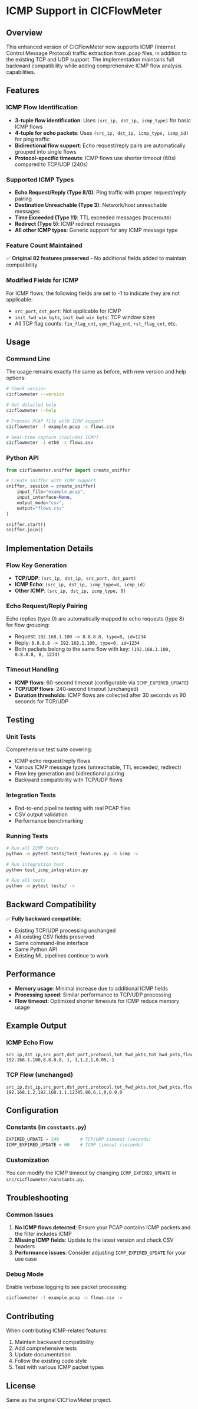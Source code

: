 # ICMP Support in CICFlowMeter

## Overview

This enhanced version of CICFlowMeter now supports ICMP (Internet Control Message Protocol) traffic extraction from .pcap files, in addition to the existing TCP and UDP support. The implementation maintains full backward compatibility while adding comprehensive ICMP flow analysis capabilities.

## Features

### ICMP Flow Identification
- **3-tuple flow identification**: Uses `(src_ip, dst_ip, icmp_type)` for basic ICMP flows
- **4-tuple for echo packets**: Uses `(src_ip, dst_ip, icmp_type, icmp_id)` for ping traffic
- **Bidirectional flow support**: Echo request/reply pairs are automatically grouped into single flows
- **Protocol-specific timeouts**: ICMP flows use shorter timeout (60s) compared to TCP/UDP (240s)

### Supported ICMP Types
- **Echo Request/Reply (Type 8/0)**: Ping traffic with proper request/reply pairing
- **Destination Unreachable (Type 3)**: Network/host unreachable messages
- **Time Exceeded (Type 11)**: TTL exceeded messages (traceroute)
- **Redirect (Type 5)**: ICMP redirect messages
- **All other ICMP types**: Generic support for any ICMP message type

### Feature Count Maintained

✅ **Original 82 features preserved** - No additional fields added to maintain compatibility

### Modified Fields for ICMP

For ICMP flows, the following fields are set to -1 to indicate they are not applicable:

- `src_port`, `dst_port`: Not applicable for ICMP
- `init_fwd_win_byts`, `init_bwd_win_byts`: TCP window sizes
- All TCP flag counts: `fin_flag_cnt`, `syn_flag_cnt`, `rst_flag_cnt`, etc.

## Usage

### Command Line
The usage remains exactly the same as before, with new version and help options:

```bash
# Check version
cicflowmeter --version

# Get detailed help
cicflowmeter --help

# Process PCAP file with ICMP support
cicflowmeter -f example.pcap -c flows.csv

# Real-time capture (includes ICMP)
cicflowmeter -i eth0 -c flows.csv
```

### Python API
```python
from cicflowmeter.sniffer import create_sniffer

# Create sniffer with ICMP support
sniffer, session = create_sniffer(
    input_file="example.pcap",
    input_interface=None,
    output_mode="csv",
    output="flows.csv"
)

sniffer.start()
sniffer.join()
```

## Implementation Details

### Flow Key Generation
- **TCP/UDP**: `(src_ip, dst_ip, src_port, dst_port)`
- **ICMP Echo**: `(src_ip, dst_ip, icmp_type=8, icmp_id)`
- **Other ICMP**: `(src_ip, dst_ip, icmp_type, 0)`

### Echo Request/Reply Pairing
Echo replies (type 0) are automatically mapped to echo requests (type 8) for flow grouping:
- Request: `192.168.1.100 -> 8.8.8.8, type=8, id=1234`
- Reply: `8.8.8.8 -> 192.168.1.100, type=0, id=1234`
- Both packets belong to the same flow with key: `(192.168.1.100, 8.8.8.8, 8, 1234)`

### Timeout Handling
- **ICMP flows**: 60-second timeout (configurable via `ICMP_EXPIRED_UPDATE`)
- **TCP/UDP flows**: 240-second timeout (unchanged)
- **Duration thresholds**: ICMP flows are collected after 30 seconds vs 90 seconds for TCP/UDP

## Testing

### Unit Tests
Comprehensive test suite covering:
- ICMP echo request/reply flows
- Various ICMP message types (unreachable, TTL exceeded, redirect)
- Flow key generation and bidirectional pairing
- Backward compatibility with TCP/UDP flows

### Integration Tests
- End-to-end pipeline testing with real PCAP files
- CSV output validation
- Performance benchmarking

### Running Tests
```bash
# Run all ICMP tests
python -m pytest tests/test_features.py -k icmp -v

# Run integration test
python test_icmp_integration.py

# Run all tests
python -m pytest tests/ -v
```

## Backward Compatibility

✅ **Fully backward compatible**:
- Existing TCP/UDP processing unchanged
- All existing CSV fields preserved
- Same command-line interface
- Same Python API
- Existing ML pipelines continue to work

## Performance

- **Memory usage**: Minimal increase due to additional ICMP fields
- **Processing speed**: Similar performance to TCP/UDP processing
- **Flow timeout**: Optimized shorter timeouts for ICMP reduce memory usage

## Example Output

### ICMP Echo Flow
```csv
src_ip,dst_ip,src_port,dst_port,protocol,tot_fwd_pkts,tot_bwd_pkts,flow_duration,fin_flag_cnt
192.168.1.100,8.8.8.8,-1,-1,1,2,1,0.05,-1
```

### TCP Flow (unchanged)
```csv
src_ip,dst_ip,src_port,dst_port,protocol,tot_fwd_pkts,tot_bwd_pkts,flow_duration,fin_flag_cnt
192.168.1.2,192.168.1.1,12345,80,6,1,0,0.0,0
```

## Configuration

### Constants (in `constants.py`)
```python
EXPIRED_UPDATE = 240        # TCP/UDP timeout (seconds)
ICMP_EXPIRED_UPDATE = 60    # ICMP timeout (seconds)
```

### Customization
You can modify the ICMP timeout by changing `ICMP_EXPIRED_UPDATE` in `src/cicflowmeter/constants.py`.

## Troubleshooting

### Common Issues
1. **No ICMP flows detected**: Ensure your PCAP contains ICMP packets and the filter includes ICMP
2. **Missing ICMP fields**: Update to the latest version and check CSV headers
3. **Performance issues**: Consider adjusting `ICMP_EXPIRED_UPDATE` for your use case

### Debug Mode
Enable verbose logging to see packet processing:
```bash
cicflowmeter -f example.pcap -c flows.csv -v
```

## Contributing

When contributing ICMP-related features:
1. Maintain backward compatibility
2. Add comprehensive tests
3. Update documentation
4. Follow the existing code style
5. Test with various ICMP packet types

## License

Same as the original CICFlowMeter project.

